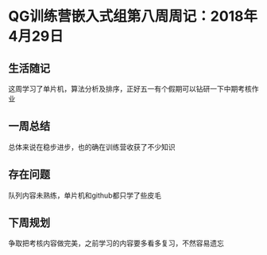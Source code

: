 # QG训练营嵌入式组第八周周记：2018年4月29日

## 生活随记

这周学习了单片机，算法分析及排序，正好五一有个假期可以钻研一下中期考核作业

## 一周总结

总体来说在稳步进步，也的确在训练营收获了不少知识

## 存在问题

队列内容未熟练，单片机和github都只学了些皮毛

## 下周规划

争取把考核内容做完美，之前学习的内容要多看多复习，不然容易遗忘